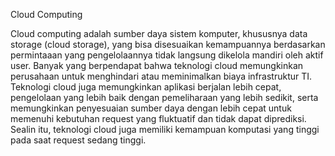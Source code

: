 Cloud Computing

Cloud computing adalah sumber daya sistem komputer, khususnya data storage (cloud storage), yang bisa disesuaikan kemampuannya berdasarkan permintaaan yang pengelolaannya tidak langsung dikelola mandiri oleh aktif user. Banyak yang berpendapat bahwa teknologi cloud memungkinkan perusahaan untuk menghindari atau meminimalkan biaya infrastruktur TI. Teknologi cloud juga memungkinkan aplikasi berjalan lebih cepat, pengelolaan yang lebih baik dengan pemeliharaan yang lebih sedikit, serta memungkinkan penyesuaian sumber daya dengan lebih cepat untuk memenuhi kebutuhan request yang fluktuatif dan tidak dapat diprediksi. Sealin itu, teknologi cloud juga memiliki kemampuan komputasi yang tinggi pada saat request sedang tinggi. 